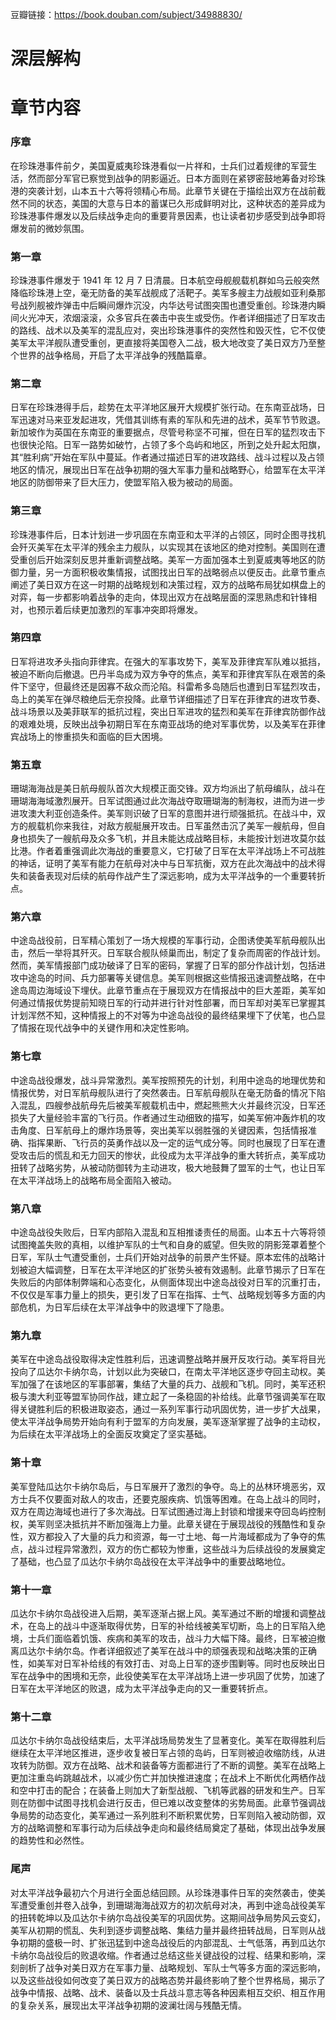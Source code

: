 豆瓣链接：https://book.douban.com/subject/34988830/

# 深层解构


# 章节内容
### 序章
在珍珠港事件前夕，美国夏威夷珍珠港看似一片祥和，士兵们过着规律的军营生活，然而部分军官已察觉到战争的阴影逼近。日本方面则在紧锣密鼓地筹备对珍珠港的突袭计划，山本五十六等将领精心布局。此章节关键在于描绘出双方在战前截然不同的状态，美国的大意与日本的蓄谋已久形成鲜明对比，这种状态的差异成为珍珠港事件爆发以及后续战争走向的重要背景因素，也让读者初步感受到战争即将爆发前的微妙氛围。
### 第一章
珍珠港事件爆发于 1941 年 12 月 7 日清晨。日本航空母舰舰载机群如乌云般突然降临珍珠港上空，毫无防备的美军战舰成了活靶子。美军多艘主力战舰如亚利桑那号战列舰被炸弹击中后瞬间爆炸沉没，内华达号试图突围也遭受重创。珍珠港内瞬间火光冲天，浓烟滚滚，众多官兵在袭击中丧生或受伤。作者详细描述了日军攻击的路线、战术以及美军的混乱应对，突出珍珠港事件的突然性和毁灭性，它不仅使美军太平洋舰队遭受重创，更直接将美国卷入二战，极大地改变了美日双方乃至整个世界的战争格局，开启了太平洋战争的残酷篇章。
### 第二章
日军在珍珠港得手后，趁势在太平洋地区展开大规模扩张行动。在东南亚战场，日军迅速对马来亚发起进攻，凭借其训练有素的军队和先进的战术，英军节节败退。新加坡作为英国在东南亚的重要据点，尽管号称坚不可摧，但在日军的猛烈攻击下也很快沦陷。日军一路势如破竹，占领了多个岛屿和地区，所到之处升起太阳旗，其“胜利病”开始在军队中蔓延。作者通过描述日军的进攻路线、战斗过程以及占领地区的情况，展现出日军在战争初期的强大军事力量和战略野心，给盟军在太平洋地区的防御带来了巨大压力，使盟军陷入极为被动的局面。
### 第三章
珍珠港事件后，日本计划进一步巩固在东南亚和太平洋的占领区，同时企图寻找机会歼灭美军在太平洋的残余主力舰队，以实现其在该地区的绝对控制。美国则在遭受重创后开始深刻反思并重新调整战略。美军一方面加强本土到夏威夷等地区的防御力量，另一方面积极收集情报，试图找出日军的战略弱点以便反击。此章节重点阐述了美日双方在这一时期的战略规划和决策过程，双方的战略布局犹如棋盘上的对弈，每一步都影响着战争的走向，体现出双方在战略层面的深思熟虑和针锋相对，也预示着后续更加激烈的军事冲突即将爆发。
### 第四章
日军将进攻矛头指向菲律宾。在强大的军事攻势下，美军及菲律宾军队难以抵挡，被迫不断向后撤退。巴丹半岛成为双方争夺的焦点，美军和菲律宾军队在艰苦的条件下坚守，但最终还是因寡不敌众而沦陷。科雷希多岛随后也遭到日军猛烈攻击，岛上的美军在弹尽粮绝后无奈投降。此章节详细描述了日军在菲律宾的进攻节奏、战斗场景以及美菲联军的抵抗过程，突出日军进攻的猛烈和美军在菲律宾防御作战的艰难处境，反映出战争初期日军在东南亚战场的绝对军事优势，以及美军在菲律宾战场上的惨重损失和面临的巨大困境。
### 第五章
珊瑚海海战是美日航母舰队首次大规模正面交锋。双方均派出了航母编队，战斗在珊瑚海海域激烈展开。日军试图通过此次海战夺取珊瑚海的制海权，进而为进一步进攻澳大利亚创造条件。美军则识破了日军的意图并进行顽强抵抗。在战斗中，双方的舰载机你来我往，对敌方舰艇展开攻击。日军虽然击沉了美军一艘航母，但自身也损失了一艘航母及众多飞机，并且未能达成战略目标，未能按计划进攻莫尔兹比港。作者着重强调此次海战的重要意义，它打破了日军在太平洋战场上不可战胜的神话，证明了美军有能力在航母对决中与日军抗衡，双方在此次海战中的战术得失和装备表现对后续的航母作战产生了深远影响，成为太平洋战争的一个重要转折点。
### 第六章
中途岛战役前，日军精心策划了一场大规模的军事行动，企图诱使美军航母舰队出击，然后一举将其歼灭。日军联合舰队倾巢而出，制定了复杂而周密的作战计划。然而，美军情报部门成功破译了日军的密码，掌握了日军的部分作战计划，包括进攻中途岛的时间、兵力部署等关键信息。美军则根据这些情报迅速调整战略，在中途岛周边海域设下埋伏。此章节重点在于展现双方在情报战中的巨大差距，美军如何通过情报优势提前知晓日军的行动并进行针对性部署，而日军却对美军已掌握其计划浑然不知，这种情报上的不对等为中途岛战役的最终结果埋下了伏笔，也凸显了情报在现代战争中的关键作用和决定性影响。
### 第七章
中途岛战役爆发，战斗异常激烈。美军按照预先的计划，利用中途岛的地理优势和情报优势，对日军航母舰队进行了突然袭击。日军航母舰队在毫无防备的情况下陷入混乱，四艘参战航母先后被美军舰载机击中，燃起熊熊大火并最终沉没，日军还损失了大量经验丰富的飞行员。作者通过生动细致的描写，如美军俯冲轰炸机的攻击角度、日军航母上的爆炸场景等，突出美军以弱胜强的关键因素，包括情报准确、指挥果断、飞行员的英勇作战以及一定的运气成分等。同时也展现了日军在遭受攻击后的慌乱和无力回天的惨状，此役成为太平洋战争的重大转折点，美军成功扭转了战略劣势，从被动防御转为主动进攻，极大地鼓舞了盟军的士气，也让日军在太平洋战场上的战略布局全面陷入被动。
### 第八章
中途岛战役失败后，日军内部陷入混乱和互相推诿责任的局面。山本五十六等将领试图掩盖失败的真相，以维护军队的士气和自身的威望。但失败的阴影笼罩着整个日军，军队士气遭受重创，士兵们开始对战争的前景产生怀疑。原本宏伟的战略计划被迫大幅调整，日军在太平洋地区的扩张势头被有效遏制。此章节揭示了日军在失败后的内部体制弊端和心态变化，从侧面体现出中途岛战役对日军的沉重打击，不仅仅是军事力量上的损失，更引发了日军在指挥、士气、战略规划等多方面的内部危机，为日军后续在太平洋战争中的败退埋下了隐患。
### 第九章
美军在中途岛战役取得决定性胜利后，迅速调整战略并展开反攻行动。美军将目光投向了瓜达尔卡纳尔岛，计划以此为突破口，在南太平洋地区逐步夺回主动权。美军加强了在该地区的军事部署，集结了大量的兵力、战舰和飞机。同时，美军还积极与澳大利亚等盟军协同作战，建立起了一条稳固的补给线。此章节强调美军在取得关键胜利后的积极进取姿态，通过一系列军事行动巩固优势，进一步扩大战果，使太平洋战争局势开始向有利于盟军的方向发展，美军逐渐掌握了战争的主动权，为后续在太平洋战场上的全面反攻奠定了坚实基础。
### 第十章
美军登陆瓜达尔卡纳尔岛后，与日军展开了激烈的争夺。岛上的丛林环境恶劣，双方士兵不仅要面对敌人的攻击，还要克服疾病、饥饿等困难。在岛上战斗的同时，双方在周边海域也进行了多次海战。日军试图通过海上封锁和增援来夺回岛屿控制权，美军则坚决抵抗并不断加强海上力量。此章关键在于展现战役的残酷性和复杂性，双方都投入了大量的兵力和资源，每一寸土地、每一片海域都成为了争夺的焦点，战斗过程异常激烈，双方的伤亡都较为惨重，这些战斗为后续战役的发展奠定了基础，也凸显了瓜达尔卡纳尔岛战役在太平洋战争中的重要战略地位。
### 第十一章
瓜达尔卡纳尔岛战役进入后期，美军逐渐占据上风。美军通过不断的增援和调整战术，在岛上的战斗中逐渐取得优势，日军的补给线被美军切断，岛上的日军陷入绝境，士兵们面临着饥饿、疾病和美军的攻击，战斗力大幅下降。最终，日军被迫撤离瓜达尔卡纳尔岛。作者详细叙述了美军在战斗中的顽强表现和战略决策的正确性，如美军对日军补给线的有效打击、对岛上日军的逐步围剿等。同时也反映出日军在战争中的困境和无奈，此役使美军在太平洋战场上进一步巩固了优势，加速了日军在太平洋地区的败退，成为太平洋战争走向的又一重要转折点。
### 第十二章
瓜达尔卡纳尔岛战役结束后，太平洋战场局势发生了显著变化。美军在取得胜利后继续在太平洋地区推进，逐步收复被日军占领的岛屿，日军则被迫收缩防线，从进攻转为防御。双方在战略、战术和装备等方面都进行了不断的调整。美军在战略上更加注重岛屿跳越战术，以减少伤亡并加快推进速度；在战术上不断优化两栖作战和空中打击的配合；在装备上则加大了新型战舰、飞机等武器的研发和生产。日军则在防御中试图寻找机会进行反击，但已难以改变整体的劣势局面。此章节强调战争局势的动态变化，美军通过一系列胜利不断积累优势，日军则陷入被动防御，双方的战略调整和军事行动为后续战争走向和最终结局奠定了基础，体现出战争发展的趋势性和必然性。
### 尾声
对太平洋战争最初六个月进行全面总结回顾。从珍珠港事件日军的突然袭击，使美军遭受重创并卷入战争，到珊瑚海海战双方的初次航母对决，再到中途岛战役美军的扭转乾坤以及瓜达尔卡纳尔岛战役美军的巩固优势。这期间战争局势风云变幻，美军从初期的慌乱、失利到逐步调整战略、集结力量并最终扭转战局，日军则从战争初期的盛极一时、扩张迅猛到中途岛战役后的内部混乱、士气低落，再到瓜达尔卡纳尔岛战役后的败退收缩。作者通过总结这些关键战役的过程、结果和影响，深刻剖析了战争对美日双方在军事力量、战略规划、军队士气等多方面的深远影响，以及这些战役如何改变了美日双方的战略态势并最终影响了整个世界格局，揭示了战争中情报、战略、战术、装备以及士兵战斗意志等各种因素相互交织、相互作用的复杂关系，展现出太平洋战争初期的波澜壮阔与残酷无情。 